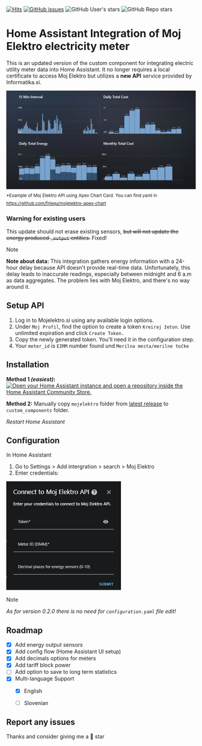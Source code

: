 [![Hits](https://hits.seeyoufarm.com/api/count/incr/badge.svg?url=https%3A%2F%2Fgithub.com%2Ffrlequ%2Fhomeassistant-mojelektro&count_bg=%2379C83D&title_bg=%23555555&icon=&icon_color=%23E7E7E7&title=hits&edge_flat=false)](https://github.com/frlequ/homeassistant-mojelektro/)
[![GitHub issues](https://img.shields.io/github/issues/frlequ/homeassistant-mojelektro)](https://github.com/frlequ/homeassistant-mojelektro/issues) 
![GitHub User's stars](https://img.shields.io/github/stars/frlequ)
![GitHub Repo stars](https://img.shields.io/github/stars/frlequ/homeassistant-mojelektro)


# Home Assistant Integration of Moj Elektro electricity meter 

This is an updated version of the custom component for integrating electric utility meter data into Home Assistant. It no longer requires a local certificate to access Moj Elektro but utilizes a **new API** service provided by Informatika.si.

![Screenshot of a Moj Electro in Home Assistant using Apex Chart Card.](/assets/energy.jpg)
<sub> *Example of Moj Elektro API using Apex Chart Card. You can find yaml in https://github.com/frlequ/mojelektro-apex-chart </sub> 



### Warning for existing users
This update should not erase existing sensors, ~~but will not update the energy produced `_output` entities.~~ Fixed!

> [!NOTE]
> **Note about data:** This integration gathers energy information with a 24-hour delay because API doesn't provide real-time data. Unfortunately, this delay leads to inaccurate readings, especially between midnight and 6 a.m as data aggregates. The problem lies with Moj Elektro, and there's no way around it.


## Setup API

1. Log in to Mojelektro.si using any available login options.
2. Under `Moj Profil`, find the option to create a token `Kreiraj žeton`. Use unlimited expiration and click  `Create Token.`
4. Copy the newly generated token. You'll need it in the configuration step.
5. Your `meter_id` is `EIMM` number found und `Merilna mesta/merilne točke`


## Installation

**Method 1 _(easiest)_:** [![Open your Home Assistant instance and open a repository inside the Home Assistant Community Store.](https://my.home-assistant.io/badges/hacs_repository.svg)](https://my.home-assistant.io/redirect/hacs_repository/?owner=frlequ&repository=homeassistant-mojelektro&category=integration)

**Method 2:** Manually copy `mojelektro` folder from [latest release](https://github.com/frlequ/homeassistant-mojelektro/releases/latest) to `custom_components` folder.

_Restart Home Assistant_

## Configuration
In Home Assistant
1. Go to Settings > Add intergration > search > Moj Elektro
2. Enter credentials:

![Screenshot of a Moj Electro setup in Home Assistant.](/assets/setup.jpg)

> [!NOTE]
> _As for version 0.2.0 there is no need for `configuration.yaml` file edit!_

## Roadmap

- [X] Add energy output sensors
- [X] Add config flow (Home Assistant UI setup)
- [X] Add decimals options for meters
- [X] Add tariff block power
- [ ] Add option to save to long term statistics
- [X] Multi-language Support
    - [X] English
    - [ ] Slovenian


## Report any issues

Thanks and consider giving me a 🌟 star
